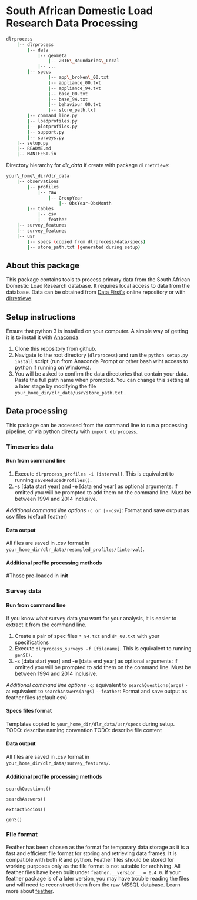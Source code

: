 # South African Domestic Load Research Data Processing

```bash
dlrprocess
    |-- dlrprocess
        |-- data
    	    |-- geometa
                |-- 2016\_Boundaries\_Local
		    |-- ...
		|-- specs
		    	|-- app\_broken\_00.txt
		    	|-- appliance_00.txt
		    	|-- appliance_94.txt	
		    	|-- base_00.txt
		    	|-- base_94.txt	
		    	|-- behaviour_00.txt
		    	|-- store_path.txt
	    |-- command_line.py
	    |-- loadprofiles.py
	    |-- plotprofiles.py
	    |-- support.py
	    |-- surveys.py
    |-- setup.py
    |-- README.md
    |-- MANIFEST.in
```
Directory hierarchy for *dlr_data* if create with package `dlrretrieve`:
```bash
your\_home\_dir/dlr_data
	|-- observations
	    |-- profiles
		    |-- raw
			    |-- GroupYear
				    |-- ObsYear-ObsMonth
	    |-- tables
		    |-- csv
		    |-- feather
	|-- survey_features
	|-- survey_features
	|-- usr
	    |-- specs (copied from dlrprocess/data/specs)
	    |-- store_path.txt (generated during setup)
```

## About this package

This package contains tools to process primary data from the South African Domestic Load Research database. It requires local access to data from the database. Data can be obtained from [Data First's](https://www.datafirst.uct.ac.za/dataportal/) online repository or with [dlrretrieve](https://github.com/wiebket/dlrprocess).

## Setup instructions
Ensure that python 3 is installed on your computer. A simple way of getting it is to install it with [Anaconda](https://conda.io/docs/user-guide/install/index.html). 

1. Clone this repository from github.
2. Navigate to the root directory (`dlrprocess`) and run the `python setup.py install` script (run from Anaconda Prompt or other bash wiht access to python if running on Windows).
3. You will be asked to confirm the data directories that contain your data. Paste the full path name when prompted. You can change this setting at a later stage by modifying the file `your_home_dir/dlr_data/usr/store_path.txt` .

## Data processing
This package can be accessed from the command line to run a processing pipeline, or via python directy with `import dlrprocess`.

### Timeseries data

#### Run from command line
1. Execute `dlrprocess_profiles -i [interval]`. This is equivalent to running `saveReducedProfiles()`.
2. -s [data start year] and -e [data end year] as optional arguments: if omitted you will be prompted to add them on the command line. Must be between 1994 and 2014 inclusive.

_Additional command line options_
`-c or [--csv]`: Format and save output as csv files (default feather)

#### Data output
All files are saved in .csv format in `your_home_dir/dlr_data/resampled_profiles/[interval]`.

#### Additional profile processing methods
#Those pre-loaded in __init__


### Survey data

#### Run from command line
If you know what survey data you want for your analysis, it is easier to extract it from the command line.
1. Create a pair of spec files `*_94.txt` and `d*_00.txt` with your specifications
2. Execute `dlrprocess_surveys -f [filename]`. This is equivalent to running `genS()`.
3. -s [data start year] and -e [data end year] as optional arguments: if omitted you will be prompted to add them on the command line. Must be between 1994 and 2014 inclusive.

_Additional command line options_
`-q`: equivalent to `searchQuestions(args)`
`-a`: equivalent to `searchAnswers(args)`
`--feather`: Format and save output as feather files (default csv)

#### Specs files format
Templates copied to `your_home_dir/dlr_data/usr/specs` during setup.
TODO: describe naming convention
TODO: describe file content

#### Data output
All files are saved in .csv format in `your_home_dir/dlr_data/survey_features/`.

#### Additional profile processing methods

`searchQuestions()`

`searchAnswers()`

`extractSocios()`

`genS()`


### File format
Feather has been chosen as the format for temporary data storage as it is a fast and efficient file format for storing and retrieving data frames. It is compatible with both R and python. Feather files should be stored for working purposes only as the file format is not suitable for archiving. All feather files have been built under `feather.__version__ = 0.4.0`. If your feather package is of a later version, you may have trouble reading the files and will need to reconstruct them from the raw MSSQL database. Learn more about [feather](https://github.com/wesm/feather).
